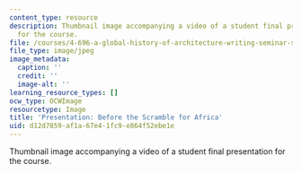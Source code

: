 ```yaml
---
content_type: resource
description: Thumbnail image accompanying a video of a student final presentation
  for the course.
file: /courses/4-696-a-global-history-of-architecture-writing-seminar-spring-2008/d12d7859af1a67e41fc9e864f52ebe1e_3.jpg
file_type: image/jpeg
image_metadata:
  caption: ''
  credit: ''
  image-alt: ''
learning_resource_types: []
ocw_type: OCWImage
resourcetype: Image
title: 'Presentation: Before the Scramble for Africa'
uid: d12d7859-af1a-67e4-1fc9-e864f52ebe1e
---
```

Thumbnail image accompanying a video of a student final presentation for the course.

